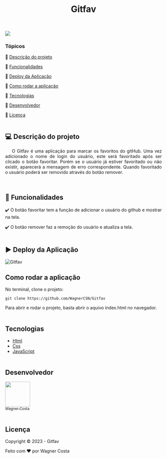  <h1 align="center">Gitfav</h1> 

<p><br/><br/>
   <img src="http://img.shields.io/static/v1?label=STATUS&message=CONCLUIDO&color=GREEN&style=for-the-badge"/>
</p>

### Tópicos 

:small_blue_diamond: [Descrição do projeto](#-descrição-do-projeto)

:small_blue_diamond: [Funcionalidades](#-funcionalidades)

:small_blue_diamond: [Deploy da Aplicação](#arrow_forward-deploy-da-aplicação)

:small_blue_diamond: [Como rodar a aplicação](#Como-rodar-a-aplicação)

:small_blue_diamond: [Tecnologias](#Tecnologias)

:small_blue_diamond: [Desenvolvedor](#Desenvolvedor)

:small_blue_diamond: [Licença](#Licença)<br/><br/>


<!--Insira os tópicos do README em links para facilitar a navegação do leitor-->

## 💻 Descrição do projeto

<p align="justify">
  <!--Descrição breve do projeto compondo um paragrafo ou dois. -->
  &nbsp&nbsp&nbsp&nbspO Gitfav é uma aplicação para marcar os favoritos do gitHub. Uma vez adicionado o nome de login do usuário, este será favoritado após ser clicado o botão favoritar. Porém se o usuário já estiver favoritado ou não existir, aparecerá a mensagem de erro correspondente. Quando favoritado o usuário poderá ser removido através do botão remover.
</p><br/>

## 🔨 Funcionalidades  

:heavy_check_mark: O botão favoritar tem a função de adicionar o usuário do github e mostrar na tela.  

:heavy_check_mark: O botão remover faz a remoção do usuário e atualiza a tela. <br/><br/>

## :arrow_forward: Deploy da Aplicação  

![Gitfav](https://user-images.githubusercontent.com/119871984/231610610-7c84f48e-2f69-4ff1-83be-361053326d0c.gif)

## Como rodar a aplicação  

No terminal, clone o projeto: 

```
git clone https://github.com/WagnerCSN/Gitfav
```
Para abrir e rodar o projeto, basta abrir o aquivo index.html no navegador.<br/><br/>

## Tecnologias 

- [Html]()
- [Css]()
- [JavaScript]()<br/><br/>



## Desenvolvedor 

 [<img src="https://www.github.com/WagnerCSN.png" width=80><br><sub>Wagner Costa</sub>](https://github.com/WagnerCSN) <br/><br/>

## Licença 

Copyright :copyright: 2023 - Gitfav

Feito com ❤️ por Wagner Costa